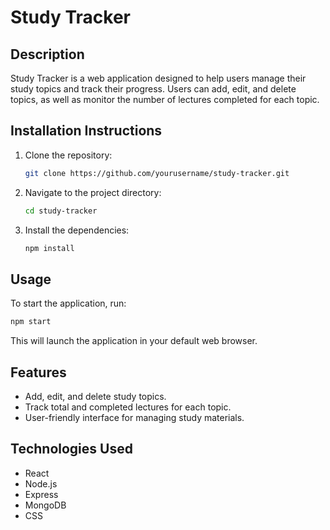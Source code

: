 # Study Tracker

## Description
Study Tracker is a web application designed to help users manage their study topics and track their progress. Users can add, edit, and delete topics, as well as monitor the number of lectures completed for each topic.

## Installation Instructions
1. Clone the repository:
   ```bash
   git clone https://github.com/yourusername/study-tracker.git
   ```
2. Navigate to the project directory:
   ```bash
   cd study-tracker
   ```
3. Install the dependencies:
   ```bash
   npm install
   ```

## Usage
To start the application, run:
```bash
npm start
```
This will launch the application in your default web browser.

## Features
- Add, edit, and delete study topics.
- Track total and completed lectures for each topic.
- User-friendly interface for managing study materials.

## Technologies Used
- React
- Node.js
- Express
- MongoDB
- CSS
